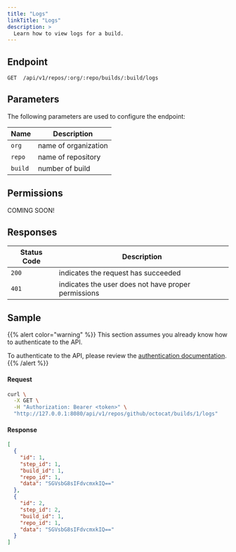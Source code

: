 ```yaml
---
title: "Logs"
linkTitle: "Logs"
description: >
  Learn how to view logs for a build.
---
```


## Endpoint

```
GET  /api/v1/repos/:org/:repo/builds/:build/logs
```

## Parameters

The following parameters are used to configure the endpoint:

| Name    | Description          |
| ------- | -------------------- |
| `org`   | name of organization |
| `repo`  | name of repository   |
| `build` | number of build      |

## Permissions

COMING SOON!

## Responses

| Status Code | Description                                         |
| ----------- | --------------------------------------------------- |
| `200`       | indicates the request has succeeded                 |
| `401`       | indicates the user does not have proper permissions |

## Sample

{{% alert color="warning" %}}
This section assumes you already know how to authenticate to the API.

To authenticate to the API, please review the [authentication documentation](/docs/reference/api/authentication/).
{{% /alert %}}

#### Request

```sh
curl \
  -X GET \
  -H "Authorization: Bearer <token>" \
  "http://127.0.0.1:8080/api/v1/repos/github/octocat/builds/1/logs"
```

#### Response

```json
[
  {
    "id": 1,
    "step_id": 1,
    "build_id": 1,
    "repo_id": 1,
    "data": "SGVsbG8sIFdvcmxkIQ=="
  },
  {
    "id": 2,
    "step_id": 2,
    "build_id": 1,
    "repo_id": 1,
    "data": "SGVsbG8sIFdvcmxkIQ=="
  }
]
```
